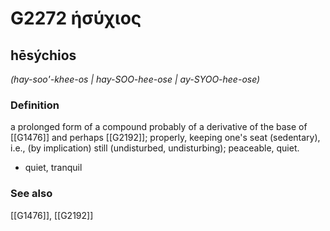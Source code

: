 # G2272 ἡσύχιος

## hēsýchios

_(hay-soo'-khee-os | hay-SOO-hee-ose | ay-SYOO-hee-ose)_

### Definition

a prolonged form of a compound probably of a derivative of the base of [[G1476]] and perhaps [[G2192]]; properly, keeping one's seat (sedentary), i.e., (by implication) still (undisturbed, undisturbing); peaceable, quiet.

- quiet, tranquil

### See also

[[G1476]], [[G2192]]

